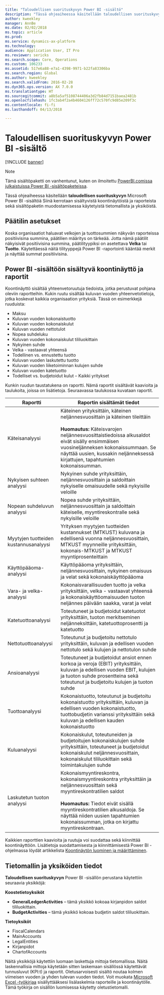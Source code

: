 ```yaml
---
title: "Taloudellisen suorituskyvyn Power BI -sisältö"
description: "Tässä ohjeaiheessa käsitellään taloudellisen suorituskyvyn Power BI -sisältöä"
author: kweekley
manager: AnnBe
ms.date: 02/02/2018
ms.topic: article
ms.prod: 
ms.service: dynamics-ax-platform
ms.technology: 
audience: Application User, IT Pro
ms.reviewer: sericks
ms.search.scope: Core, Operations
ms.custom: 106233
ms.assetid: 517e6a88-e7a1-4398-9971-b22fa83306ba
ms.search.region: Global
ms.author: kweekley
ms.search.validFrom: 2016-02-28
ms.dyn365.ops.version: AX 7.0.0
ms.translationtype: HT
ms.sourcegitcommit: a8b5a5af5108744406a3d2fb84d7151baea2481b
ms.openlocfilehash: 1fc3ab4f2a4b4604126ff72c570fc9d85e209f3c
ms.contentlocale: fi-fi
ms.lasthandoff: 04/13/2018

---
```


# <a name="financial-performance-power-bi-content"></a>Taloudellisen suorituskyvyn Power BI -sisältö

[!INCLUDE [banner](../includes/banner.md)]

> [!Note]
> Tämä sisältöpaketti on vanhentunut, kuten on ilmoitettu [PowerBI.comissa julkaistuissa Power BI -sisältöpaketeissa](https://docs.microsoft.com/en-us/dynamics365/unified-operations/dev-itpro/migration-upgrade/deprecated-features#power-bi-content-packs-published-to-powerbicom).

Tässä ohjeaiheessa käsitellään **taloudellisen suorituskyvyn** Microsoft Power BI -sisältöä Siinä kerrotaan sisältyvistä koontinäytöistä ja raporteista sekä sisältöpaketin muodostamisessa käytetyistä tietomallista ja yksiköistä.

## <a name="main-account-setup"></a>Päätilin asetukset
Koska organisaatiot haluavat velkojen ja tuottosummien näkyvän raporteissa positiivisina summina, päätilien määritys on tärkeää. Jotta nämä päätilit näkyisivät positiivisina summina, päätilityypiksi on asetettava **Velka** tai **Tuotto**. Käytettäessä näitä tilityyppejä Power BI -raportointi kääntää merkit ja näyttää summat positiivisina.

## <a name="dashboard-and-reports-that-are-included-in-the-power-bi-content"></a>Power BI -sisältöön sisältyvä koontinäyttö ja raportit
Koontinäyttö sisältää yhteenvetoruutuja tiedoista, jotka perustuvat pohjana oleviin raportteihin. Kukin ruutu sisältää kuluvan vuoden yhteenvetotietoja, jotka koskevat kaikkia organisaation yrityksiä. Tässä on esimerkkejä ruuduista:

- Maksu
- Kuluvan vuoden kokonaistuotto
- Kuluvan vuoden kokonaiskulut
- Kuluvan vuoden nettotulot
- Nopea suhdeluku
- Kuluvan vuoden kokonaiskulut tililuokittain
- Nykyinen suhde
- Velka - vastaavat yhteensä
- Todellinen vs. ennustettu tuotto
- Kuluvan vuoden laskutettu tuotto
- Kuluvan vuoden liiketoiminnan kulujen suhde
- Kuluvan vuoden katetuotto
- Todelliset vs. budjetoidut kulut – Kaikki yritykset

Kunkin ruudun taustatukena on raportti. Nämä raportit sisältävät kaavioita ja taulukoita, joissa on lisätietoja. Seuraavassa taulukossa kuvataan raportit.

| Raportti                      | Raportin sisältämät tiedot |
|-----------------------------|--------------------------------------|
| Käteisanalyysi               | Käteinen yrityksittäin, käteinen neljännesvuosittain ja käteinen tileittäin<br><br>**Huomautus:** Käteisvarojen neljännesvuosittaistiedoissa alkusaldot eivät sisälly ensimmäisen vuosineljänneksen kokonaissummaan. Se näyttää uusien, kussakin neljänneksessä kirjattujen, tapahtumien kokonaissumman.|
| Nykyisen suhteen analyysi      | Nykyinen suhde yrityksittäin, neljännesvuosittain ja saldoittain nykyiselle omaisuudelle sekä nykyisille veloille |
| Nopean suhdeluvun analyysi        | Nopea suhde yrityksittäin, neljännesvuosittain ja saldoittain käteiselle, myyntireskontralle sekä nykyisille veloille |
| Myytyjen tuotteiden kustannusanalyysi | Yrityksen myytyjen tuotteiden kustannukset (MTKUST) kuluvana ja edellisenä vuonna neljännesvuosittain, MTKUST myynneille yrityksittäin, kokonais-MTKUST ja MTKUST myyntiprosenteittain |
| Käyttöpääoma-analyysi    | Käyttöpääoma yrityksittäin, neljännesvuosittain, nykyinen omaisuus ja velat sekä kokonaiskäyttöpääoma |
| Vara- ja velka-analyysi     | Kokonaisvarallisuuden tuotto ja velka yrityksittäin, velka - vastaavat yhteensä ja kokonaiskäyttöomaisuuden tuoton neljännes päivään saakka, varat ja velat |
| Katetuottoanalyysi      | Toteutuneet ja budjetoidut katetuotot yrityksittäin, tuoton merkitseminen neljänneksittäin, katetuottoprosentti ja katetuotto |
| Nettotuottoanalyysi         | Toteutunut ja budjetoitu nettotulo yrityksittäin, kuluvan ja edellisen vuoden nettotulo sekä kulujen ja nettotulon suhde |
| Ansioanalyysi           | Toteutuneet ja budjetoidut ansiot ennen korkoa ja veroja (EBIT) yrityksittäin, kuluvan ja edellisen vuoden EBIT, kulujen ja tuoton suhde prosentteina sekä toteutunut ja budjetoitu kulujen ja tuoton suhde |
| Tuottoanalyysi            | Kokonaistuotto, toteutunut ja budjetoitu kokonaistuotto yrityksittäin, kuluvan ja edellisen vuoden kokonaistuotto, tuottobudjetin varianssi yrityksittäin sekä kuluvan ja edellisen kauden kokonaistuotto |
| Kuluanalyysi            | Kokonaiskulut, toteutuneiden ja budjetoitujen kokonaiskulujen suhde yrityksittäin, toteutuneet ja budjetoidut kokonaiskulut neljännesvuosittain, kokonaiskulut tililuokittain sekä toimintakulujen suhde |
| Laskutetun tuoton analyysi     | Kokonaismyyntireskontra, kokonaismyyntireskontra yrityksittäin ja neljännesvuosittain sekä myyntireskontratilien saldot<br><br>**Huomautus:** Tiedot eivät sisällä myyntireskontratilien alkusaldoja. Se näyttää niiden uusien tapahtumien kokonaissumman, jotka on kirjattu myyntireskontraan. |

Kaikkien raporttien kaavioita ja ruutuja voi suodattaa sekä kiinnittää koontinäyttöön. Lisätietoja suodattamisesta ja kiinnittämisestä Power BI -ohjelmassa löydät artikkelista [Koontinäytön luominen ja määrittäminen](https://powerbi.microsoft.com/en-us/guided-learning/powerbi-learning-4-2-create-configure-dashboards).

## <a name="understanding-the-data-model-and-entities"></a>Tietomallin ja yksiköiden tiedot
**Taloudellisen suorituskyvyn** Power BI -sisällön perustana käytettiin seuraavia yksikköjä:

**Koostetietoyksiköt**

- **GeneralLedgerActivities** – tämä yksikkö kokoaa kirjanpidon saldot tililuokittain.
- **BudgetActivities** – tämä yksikkö kokoaa budjetin saldot tililuokittain.

**Tietoyksiköt**

- FiscalCalendars
- MainAccounts
- LegalEntities
- Kirjanpidot
- ChartofAccounts

Näitä yksikköjä käytettiin luomaan laskettuja mittoja tietomallissa. Näitä laskennallisia mittoja käytetään sitten laskemaan sisällössä käytettävät tunnusluvut (KPI:t) ja raportit. Oletusarvoisesti sisältö noutaa kolmen viimeisen vuoden ja yhden tulevan vuoden tiedot. Voit muokata [Microsoft Excel -työkirjaa](https://mbs.microsoft.com/customersource/global/AX/downloads/reports/msdaxfinpercontentpowerbi) sisällyttääksesi lisälaskelmia raporteille ja koontinäytölle. Tämä työkirja on sisällön luomisessa käytetty oletustietomalli. 

